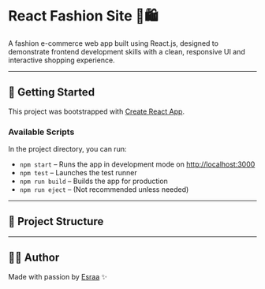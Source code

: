 # React Fashion Site 👗🛍️
A fashion e-commerce web app built using React.js, designed to demonstrate frontend development skills with a clean, responsive UI and interactive shopping experience.

---

## 🚀 Getting Started

This project was bootstrapped with [Create React App](https://github.com/facebook/create-react-app).

### Available Scripts

In the project directory, you can run:

- `npm start` – Runs the app in development mode on [http://localhost:3000](http://localhost:3000)
- `npm test` – Launches the test runner
- `npm run build` – Builds the app for production
- `npm run eject` – (Not recommended unless needed)

---

## 📁 Project Structure

---

## 👩‍💻 Author

Made with passion by [Esraa](https://github.com/esraa-hamed) ✨








